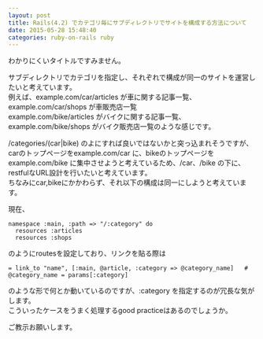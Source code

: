 ```yaml
---
layout: post
title: Rails(4.2) でカテゴリ毎にサブディレクトリでサイトを構成する方法について
date: 2015-05-28 15:48:40
categories: ruby-on-rails ruby
---
```

<p>わかりにくいタイトルですみません。</p>

<p>サブディレクトリでカテゴリを指定し、それぞれで構成が同一のサイトを運営したいと考えています。<br>
例えば、example.com/car/articles が車に関する記事一覧、example.com/car/shops が車販売店一覧<br>
example.com/bike/articles がバイクに関する記事一覧、example.com/bike/shops がバイク販売店一覧のような感じです。</p>

<p>/categories/(car|bike) のよにすれば良いではないかと突っ込まれそうですが、carのトップページをexample.com/car に、bikeのトップページをexample.com/bike に集中させようと考えているため、/car、/bike の下に、restfulなURL設計を行いたいと考えています。<br>
ちなみにcar,bikeにかかわらず、それ以下の構成は同一にしようと考えています。</p>

<p>現在、</p>

<pre><code>namespace :main, :path =&gt; "/:category" do
  resources :articles
  resources :shops
</code></pre>

<p>のようにroutesを設定しており、リンクを貼る際は</p>

<pre><code>= link_to "name", [:main, @article, :category =&gt; @category_name]   # @category_name = params[:category]
</code></pre>

<p>のような形で何とか動いているのですが、:category を指定するのが冗長な気がします。<br>
こういったケースをうまく処理するgood practiceはあるのでしょうか。</p>

<p>ご教示お願いします。</p>

